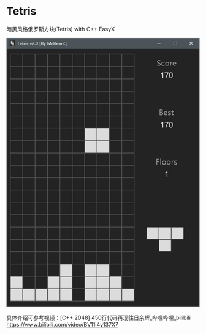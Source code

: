 # Tetris
暗黑风格俄罗斯方块(Tetris) with C++ EasyX  

![image](https://github.com/MrBeanCpp/Tetris/blob/main/show.jpg)  

具体介绍可参考视频：[C++ 2048] 450行代码再现往日余辉_哔哩哔哩_bilibili  
https://www.bilibili.com/video/BV11i4y137X7  
